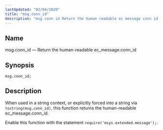 ```yaml
---
lastUpdated: "02/04/2020"
title: "msg.conn_id"
description: "msg conn id Return the human readable ec message conn id msg conn id When used in a string context or explicitly forced into a string via tostring msg conn id this function returns the human readable ec message conn id Enable this function with the statement require msys extended..."
---
```


<a name="lua.ref.msg.conn_id"></a> 
## Name

msg.conn_id — Return the human-readable ec_message.conn_id

<a name="idp25297904"></a> 
## Synopsis

`msg.conn_id;`

<a name="idp25299888"></a> 
## Description

When used in a string context, or explicitly forced into a string via `tostring(msg.conn_id)`, this function returns the human-readable ec_message.conn_id.

Enable this function with the statement `require('msys.extended.message');`.